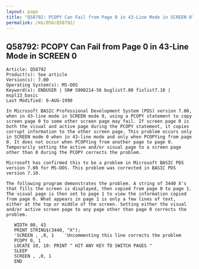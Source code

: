 ```yaml
---
layout: page
title: "Q58792: PCOPY Can Fail from Page 0 in 43-Line Mode in SCREEN 0"
permalink: /kb/058/Q58792/
---
```


## Q58792: PCOPY Can Fail from Page 0 in 43-Line Mode in SCREEN 0

	Article: Q58792
	Product(s): See article
	Version(s): 7.00
	Operating System(s): MS-DOS
	Keyword(s): ENDUSER | SR# S900214-56 buglist7.00 fixlist7.10 | mspl13_basic
	Last Modified: 6-AUG-1990
	
	In Microsoft BASIC Professional Development System (PDS) version 7.00,
	when in 43-line mode in SCREEN mode 0, using a PCOPY statement to copy
	screen page 0 to some other screen page may fail. If screen page 0 is
	both the visual and active page during the PCOPY statement, it copies
	corrupt information to the other screen page. This problem occurs only
	in SCREEN mode 0 when in 43-line mode and only when PCOPYing from page
	0. It does not occur when PCOPYing from another page to page 0.
	Temporarily setting the active and/or visual page to a screen page
	other than 0 during the PCOPY corrects the problem.
	
	Microsoft has confirmed this to be a problem in Microsoft BASIC PDS
	version 7.00 for MS-DOS. This problem was corrected in BASIC PDS
	version 7.10.
	
	The following program demonstrates the problem. A string of 3440 X's
	that fills the screen is displayed, then copied from page 0 to page 1.
	The visual page is then set to page 1 to view the information copied
	from page 0. What appears in page 1 is only a few lines of text,
	either at the top or middle of the screen. Setting either the visual
	and/or active screen page to any page other than page 0 corrects the
	problem.
	
	   WIDTH 80, 43
	   PRINT STRING$(3440, "X");
	   'SCREEN , ,0, 1    'Uncommenting this line corrects the problem
	   PCOPY 0, 1
	   LOCATE 10, 10: PRINT " HIT ANY KEY TO SWITCH PAGES "
	   SLEEP
	   SCREEN , ,0, 1
	   END
